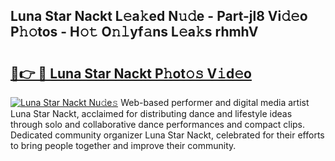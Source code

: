 ## Luna Star Nackt L𝚎a𝚔ed N𝚞𝚍e - Part-jl8 Vi𝚍𝚎o P𝚑𝚘tos - H𝚘𝚝 O𝚗𝚕yf𝚊ns L𝚎a𝚔s rhmhV

# <h2><a href="http://kfe9x2.oniu.top/?m=Luna+Star+Nackt">🔗👉 🔴 Luna Star Nackt P𝚑ot𝚘𝚜 V𝚒d𝚎o</a></h2>

[![Luna Star Nackt Nu𝚍e𝚜](https://i.imgur.com/0qMVB7G.gif)](http://kfe9x2.oniu.top/?m=Luna+Star+Nackt)
Web-based performer and digital media artist Luna Star Nackt, acclaimed for distributing dance and lifestyle ideas through solo and collaborative dance performances and compact clips. Dedicated community organizer Luna Star Nackt, celebrated for their efforts to bring people together and improve their community.  
